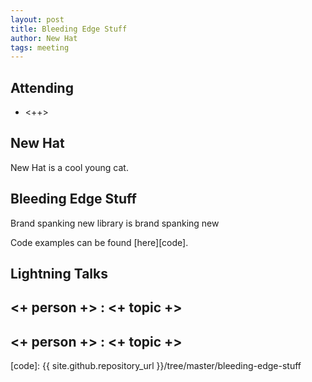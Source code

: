```yaml
---
layout: post
title: Bleeding Edge Stuff
author: New Hat
tags: meeting 
---
```



## Attending

- <++>


## New Hat

New Hat is a cool young cat. 

## Bleeding Edge Stuff

Brand spanking new library is brand spanking new

Code examples can be found [here][code].

## Lightning Talks 

## <+ person +> : <+ topic +>

## <+ person +> : <+ topic +>


[code]: {{ site.github.repository_url }}/tree/master/bleeding-edge-stuff
